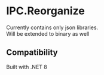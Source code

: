 # IPC.Reorganize

Currently contains only json libraries.  
Will be extended to binary as well

## Compatibility

Built with .NET 8

